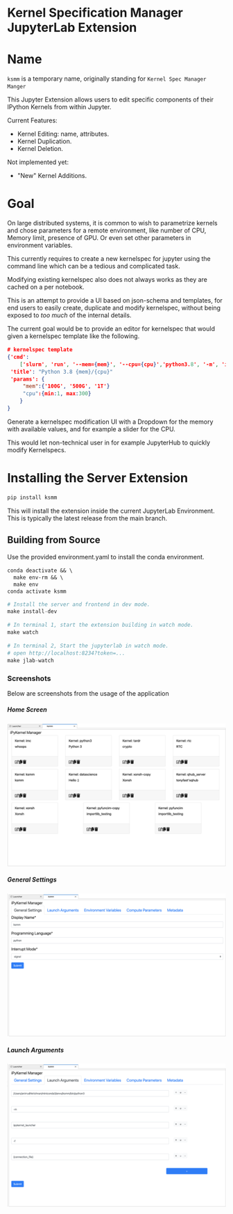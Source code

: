 # Kernel Specification Manager JupyterLab Extension

# Name

`ksmm` is a temporary name, originally standing for `Kernel Spec Manager Manger`

This Jupyter Extension allows users to edit specific components of their IPython Kernels from within Jupyter.

Current Features:

- Kernel Editing: name, attributes.
- Kernel Duplication. 
- Kernel Deletion.

Not implemented yet:

- "New" Kernel Additions.

# Goal

On large distributed systems, it is common to wish to parametrize kernels and
chose parameters for a remote environment, like number of CPU, Memory limit,
presence of GPU. Or even set other parameters in environment variables.

This currently requires to create a new kernelspec for jupyter using the command
line which can be a tedious and complicated task.

Modifying existing kernelspec also does not always works as they are cached on a
per notebook.

This is an attempt to provide a UI based on json-schema and templates, for end
users to easily create, duplicate and modify kernelspec, without being exposed
to _too much_ of the internal details.

The current goal would be to provide an editor for kernelspec that would
given a kernelspec template like the following.

```json
# kernelspec template
{'cmd':
    ['slurm', 'run', '--mem={mem}', '--cpu={cpu}','python3.8', '-m', 'ipykernel'],
 'title': "Python 3.8 {mem}/{cpu}"
 'params': {
     "mem":{'100G', '500G', '1T'}
     "cpu":{min:1, max:300}
    }
}
```

Generate a kernelspec modification UI with a Dropdown for the memory with
available values, and for example a slider for the CPU.

This would let non-technical user in for example JupyterHub to quickly modify
Kernelspecs.

# Installing the Server Extension

```python
pip install ksmm
```

This will install the extension inside the current JupyterLab Environment. This is typically the
latest release from the main branch. 

## Building from Source

Use the provided environment.yaml to install the conda environment.

```base
conda deactivate && \
  make env-rm && \
  make env
conda activate ksmm
```

```python
# Install the server and frontend in dev mode.
make install-dev
```

```python
# In terminal 1, start the extension building in watch mode.
make watch
```

```python
# In terminal 2, Start the jupyterlab in watch mode.
# open http://localhost:8234?token=...
make jlab-watch
```

### Screenshots

Below are screenshots from the usage of the application

##### Home Screen

![](screenshots/home_screen_ss.png)

##### General Settings

![](screenshots/general_settings_ss.png)

##### Launch Arguments

![](screenshots/launch_args_ss.png)

